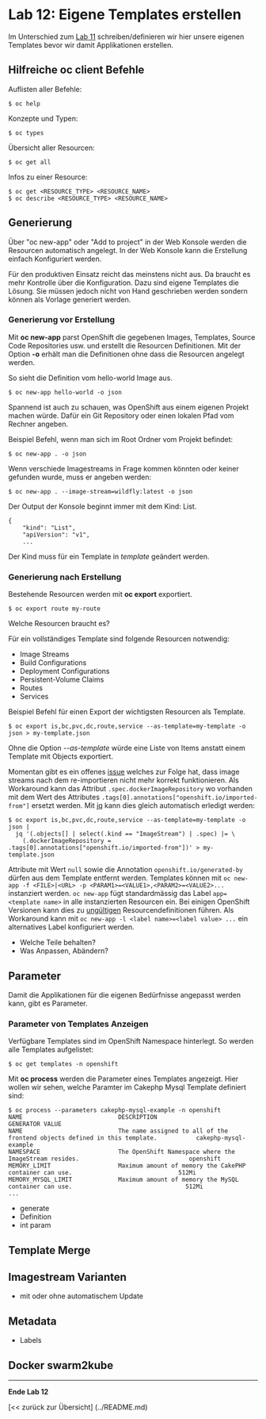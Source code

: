 # Lab 12: Eigene Templates erstellen

Im Unterschied zum [Lab 11](11_template.md) schreiben/definieren wir hier unsere eigenen Templates bevor wir damit Applikationen erstellen.

## Hilfreiche oc client Befehle
Auflisten aller Befehle:
```
$ oc help
```

Konzepte und Typen:
```
$ oc types
```

Übersicht aller Resourcen:
```
$ oc get all
```

Infos zu einer Resource:
```
$ oc get <RESOURCE_TYPE> <RESOURCE_NAME>
$ oc describe <RESOURCE_TYPE> <RESOURCE_NAME>
```

## Generierung
Über "oc new-app" oder "Add to project" in der Web Konsole werden die Resourcen automatisch angelegt. In der Web Konsole kann die Erstellung einfach Konfiguriert werden.

Für den produktiven Einsatz reicht das meinstens nicht aus. Da braucht es mehr Kontrolle über die Konfiguration. Dazu sind eigene Templates die Lösung. Sie müssen jedoch nicht von Hand geschrieben werden sondern können als Vorlage generiert werden.

### Generierung vor Erstellung
Mit **oc new-app** parst OpenShift die gegebenen Images, Templates, Source Code Repositories usw. und erstellt die Resourcen Definitionen. Mit der Option **-o** erhält man die Definitionen ohne dass die Resourcen angelegt werden.

So sieht die Definition vom hello-world Image aus.
```
$ oc new-app hello-world -o json
```

Spannend ist auch zu schauen, was OpenShift aus einem eigenen Projekt machen würde. Dafür ein Git Repository oder einen lokalen Pfad vom Rechner angeben.

Beispiel Befehl, wenn man sich im Root Ordner vom Projekt befindet:
```
$ oc new-app . -o json
```
Wenn verschiede Imagestreams in Frage kommen könnten oder keiner gefunden wurde, muss er angeben werden:
```
$ oc new-app . --image-stream=wildfly:latest -o json
```

Der Output der Konsole beginnt immer mit dem Kind: List.
```
{
    "kind": "List",
    "apiVersion": "v1",
    ...
```
Der Kind muss für ein Template in *template* geändert werden.

### Generierung nach Erstellung
Bestehende Resourcen werden mit **oc export** exportiert.
```
$ oc export route my-route
```

Welche Resourcen braucht es?

Für ein vollständiges Template sind folgende Resourcen notwendig:
* Image Streams
* Build Configurations
* Deployment Configurations
* Persistent-Volume Claims
* Routes
* Services

Beispiel Befehl für einen Export der wichtigsten Resourcen als Template.
```
$ oc export is,bc,pvc,dc,route,service --as-template=my-template -o json > my-template.json
```
Ohne die Option *--as-template* würde eine Liste von Items anstatt einem Template mit Objects exportiert.

Momentan gibt es ein offenes [issue](https://github.com/openshift/origin/issues/8327) welches zur Folge hat,
dass image streams nach dem re-importieren nicht mehr korrekt funktionieren. Als Workaround kann das Attribut
`.spec.dockerImageRepository` wo vorhanden mit dem Wert des Attributes `.tags[0].annotations["openshift.io/imported-from"]`
ersetzt werden. Mit [jq](https://stedolan.github.io/jq/) kann dies gleich automatisch erledigt werden:

```
$ oc export is,bc,pvc,dc,route,service --as-template=my-template -o json |
  jq '(.objects[] | select(.kind == "ImageStream") | .spec) |= \
    (.dockerImageRepository = .tags[0].annotations["openshift.io/imported-from"])' > my-template.json 
```

Attribute mit Wert `null` sowie die Annotation `openshift.io/generated-by` dürfen aus dem Template entfernt werden.
Templates können mit `oc new-app -f <FILE>|<URL> -p <PARAM1>=<VALUE1>,<PARAM2>=<VALUE2>...` instanziert werden.
`oc new-app` fügt standardmässig das Label `app=<template name>` in alle instanzierten Resourcen ein. Bei einigen
OpenShift Versionen kann dies zu [ungültigen](https://github.com/openshift/origin/issues/10782) Resourcendefinitionen führen.
Als Workaround kann mit  `oc new-app -l <label name>=<label value> ...` ein alternatives Label konfiguriert werden.

* Welche Teile behalten?
* Was Anpassen, Abändern?

## Parameter
Damit die Applikationen für die eigenen Bedürfnisse angepasst werden kann, gibt es Parameter.

### Parameter von Templates Anzeigen
Verfügbare Templates sind im OpenShift Namespace hinterlegt. So werden alle Templates aufgelistet:
```
$ oc get templates -n openshift
```

Mit **oc process** werden die Parameter eines Templates angezeigt. Hier wollen wir sehen, welche Paramter im Cakephp Mysql Template definiert sind:
```
$ oc process --parameters cakephp-mysql-example -n openshift
NAME                           DESCRIPTION                                                                GENERATOR VALUE
NAME                           The name assigned to all of the frontend objects defined in this template.           cakephp-mysql-example
NAMESPACE                      The OpenShift Namespace where the ImageStream resides.                               openshift
MEMORY_LIMIT                   Maximum amount of memory the CakePHP container can use.                              512Mi
MEMORY_MYSQL_LIMIT             Maximum amount of memory the MySQL container can use.                                512Mi
...
```


* generate
 * Definition
* int param

## Template Merge

## Imagestream Varianten
* mit oder ohne automatischem Update

## Metadata
* Labels

## Docker swarm2kube



---

**Ende Lab 12**

[<< zurück zur Übersicht] (../README.md)

